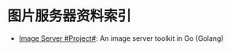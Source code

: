 # 图片服务器资料索引

* [Image Server #Project#](https://github.com/pierrre/imageserver): An image server toolkit in Go (Golang)
